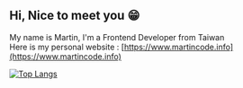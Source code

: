 ## Hi, Nice to meet you 😁

My name is Martin, I'm a Frontend Developer from Taiwan<br>
Here is my personal website : [https://www.martincode.info](https://www.martincode.info)


[![Top Langs](https://github-readme-stats.vercel.app/api/top-langs/?username=ChengYiLin&hide=jupyter%20notebook,html,css,scss)](https://github.com/anuraghazra/github-readme-stats)

